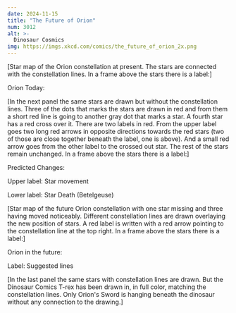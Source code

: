 ```yaml
---
date: 2024-11-15
title: "The Future of Orion"
num: 3012
alt: >-
  Dinosaur Cosmics
img: https://imgs.xkcd.com/comics/the_future_of_orion_2x.png
---
```

[Star map of the Orion constellation at present. The stars are connected with the constellation lines. In a frame above the stars there is a label:]

Orion Today:

[In the next panel the same stars are drawn but without the constellation lines. Three of the dots that marks the stars are drawn in red and from them a short red line is going to another gray dot that marks a star. A fourth star has a red cross over it. There are two labels in red. From the upper label goes two long red arrows in opposite directions towards the red stars (two of those are close together beneath the label, one is above). And a small red arrow goes from the other label to the crossed out star. The rest of the stars remain unchanged. In a frame above the stars there is a label:]

Predicted Changes:

Upper label: Star movement

Lower label: Star Death (Betelgeuse)

[Star map of the future Orion constellation with one star missing and three having moved noticeably. Different constellation lines are drawn overlaying the new position of stars. A red label is written with a red arrow pointing to the constellation line at the top right. In a frame above the stars there is a label:]

Orion in the future:

Label: Suggested lines

[In the last panel the same stars with constellation lines are drawn. But the Dinosaur Comics T-rex has been drawn in, in full color, matching the constellation lines. Only Orion's Sword is hanging beneath the dinosaur without any connection to the drawing.]